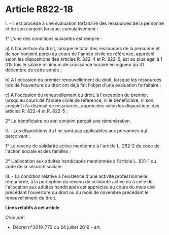 # Article R822-18

I. - Il est procédé à une évaluation forfaitaire des ressources de la personne et de son conjoint lorsque, cumulativement :

1° L'une des conditions suivantes est remplie :

a) A l'ouverture du droit, lorsque le total des ressources de la personne et de son conjoint perçu au cours de l'année civile
de référence, apprécié selon les dispositions des articles R. 822-4 et R. 822-5, est au plus égal à 1 015 fois le salaire
minimum de croissance horaire en vigueur au 31 décembre de cette année ;

b) A l'occasion du premier renouvellement du droit, lorsque les ressources lors de l'ouverture du droit ont déjà fait l'objet
d'une évaluation forfaitaire ;

c) A l'occasion du renouvellement du droit, à l'exception du premier, lorsqu'au cours de l'année civile de référence, ni le
bénéficiaire, ni son conjoint n'a disposé de ressources, appréciées selon les dispositions des articles R. 822-4 et R.
822-5 ;

2° Le bénéficiaire ou son conjoint perçoit une rémunération.

II. - Les dispositions du I ne sont pas applicables aux personnes qui perçoivent :

1° Le revenu de solidarité active mentionné à l'article L. 262-2 du code de l'action sociale et des familles ;

2° L'allocation aux adultes handicapés mentionnée à l'article L. 821-1 du code de la sécurité sociale.

III. - La condition relative à l'existence d'une activité professionnelle rémunérée, à la perception du revenu de solidarité
active ou à celle de l'allocation aux adultes handicapés est appréciée au cours du mois civil précédant l'ouverture du droit
ou du mois de novembre précédant le renouvellement du droit.

**Liens relatifs à cet article**

_Créé par_:

  - Décret n°2019-772 du 24 juillet 2019 - art.
